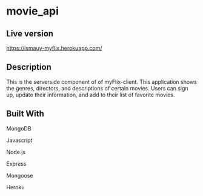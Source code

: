 # movie_api

## Live version
https://ismauy-myflix.herokuapp.com/

## Description

This is the serverside component of of myFlix-client. This application shows the genres, directors, and descriptions of certain movies. Users can sign up, update their information, and add to their list of favorite movies.


## Built With

MongoDB

Javascript

Node.js

Express

Mongoose

Heroku
